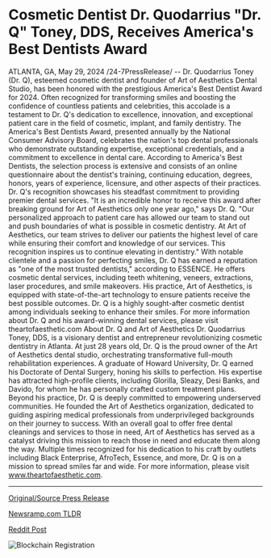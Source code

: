 # Cosmetic Dentist Dr. Quodarrius "Dr. Q" Toney, DDS, Receives America's Best Dentists Award

ATLANTA, GA, May 29, 2024 /24-7PressRelease/ -- Dr. Quodarrius Toney (Dr. Q), esteemed cosmetic dentist and founder of Art of Aesthetics Dental Studio, has been honored with the prestigious America's Best Dentist Award for 2024. Often recognized for transforming smiles and boosting the confidence of countless patients and celebrities, this accolade is a testament to Dr. Q's dedication to excellence, innovation, and exceptional patient care in the field of cosmetic, implant, and family dentistry.   The America's Best Dentists Award, presented annually by the National Consumer Advisory Board, celebrates the nation's top dental professionals who demonstrate outstanding expertise, exceptional credentials, and a commitment to excellence in dental care. According to America's Best Dentists, the selection process is extensive and consists of an online questionnaire about the dentist's training, continuing education, degrees, honors, years of experience, licensure, and other aspects of their practices. Dr. Q's recognition showcases his steadfast commitment to providing premier dental services.  "It is an incredible honor to receive this award after breaking ground for Art of Aesthetics only one year ago," says Dr. Q. "Our personalized approach to patient care has allowed our team to stand out and push boundaries of what is possible in cosmetic dentistry. At Art of Aesthetics, our team strives to deliver our patients the highest level of care while ensuring their comfort and knowledge of our services. This recognition inspires us to continue elevating in dentistry."  With notable clientele and a passion for perfecting smiles, Dr. Q has earned a reputation as "one of the most trusted dentists," according to ESSENCE. He offers cosmetic dental services, including teeth whitening, veneers, extractions, laser procedures, and smile makeovers. His practice, Art of Aesthetics, is equipped with state-of-the-art technology to ensure patients receive the best possible outcomes. Dr. Q is a highly sought-after cosmetic dentist among individuals seeking to enhance their smiles.  For more information about Dr. Q and his award-winning dental services, please visit theartofaesthetic.com  About Dr. Q and Art of Aesthetics  Dr. Quodarrius Toney, DDS, is a visionary dentist and entrepreneur revolutionizing cosmetic dentistry in Atlanta. At just 28 years old, Dr. Q is the proud owner of the Art of Aesthetics dental studio, orchestrating transformative full-mouth rehabilitation experiences.  A graduate of Howard University, Dr. Q earned his Doctorate of Dental Surgery, honing his skills to perfection. His expertise has attracted high-profile clients, including Glorilla, Sleazy, Desi Banks, and Davido, for whom he has personally crafted custom treatment plans.   Beyond his practice, Dr. Q is deeply committed to empowering underserved communities. He founded the Art of Aesthetics organization, dedicated to guiding aspiring medical professionals from underprivileged backgrounds on their journey to success. With an overall goal to offer free dental cleanings and services to those in need, Art of Aesthetics has served as a catalyst driving this mission to reach those in need and educate them along the way.  Multiple times recognized for his dedication to his craft by outlets including Black Enterprise, AfroTech, Essence, and more, Dr. Q is on a mission to spread smiles far and wide. For more information, please visit www.theartofaesthetic.com. 

---

[Original/Source Press Release](https://www.24-7pressrelease.com/press-release/511245/cosmetic-dentist-dr-quodarrius-dr-q-toney-dds-receives-americas-best-dentists-award)
                    

[Newsramp.com TLDR](None) 



[Reddit Post](https://www.reddit.com/r/HealthCareNewsInfo/comments/1d3m3r6/dr_q_honored_with_americas_best_dentist_award_for/) 



![Blockchain Registration](https://cdn.newsramp.app/24-7PressRelease/qrcode/245/29/kiwiultT.webp)